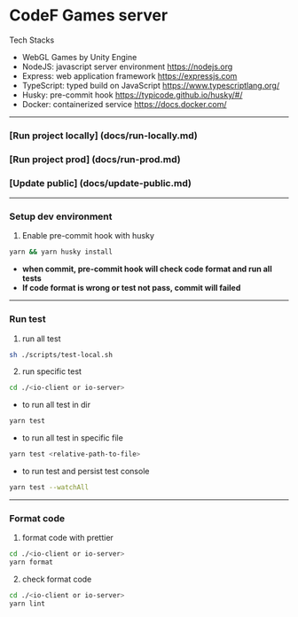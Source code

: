 # CodeF Games server

Tech Stacks

- WebGL Games by Unity Engine
- NodeJS: javascript server environment https://nodejs.org
- Express: web application framework https://expressjs.com
- TypeScript: typed build on JavaScript https://www.typescriptlang.org/
- Husky: pre-commit hook https://typicode.github.io/husky/#/
- Docker: containerized service https://docs.docker.com/

---

### [Run project locally] (docs/run-locally.md)

### [Run project prod] (docs/run-prod.md)

### [Update public] (docs/update-public.md)

---

### Setup dev environment

1. Enable pre-commit hook with husky

```zsh
yarn && yarn husky install
```

- **when commit, pre-commit hook will check code format and run all tests**
- **If code format is wrong or test not pass, commit will failed**

---

### Run test

1. run all test

```zsh
sh ./scripts/test-local.sh
```

2. run specific test

```zsh
cd ./<io-client or io-server>
```

- to run all test in dir

```zsh
yarn test
```

- to run all test in specific file

```zsh
yarn test <relative-path-to-file>
```

- to run test and persist test console

```zsh
yarn test --watchAll
```

---

### Format code

1. format code with prettier

```zsh
cd ./<io-client or io-server>
yarn format
```

2. check format code

```zsh
cd ./<io-client or io-server>
yarn lint
```
